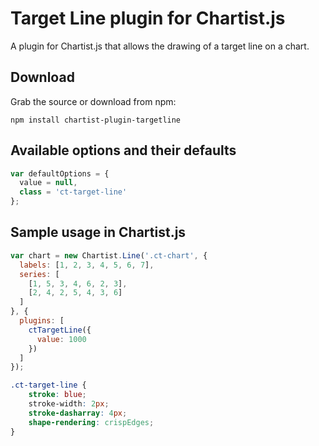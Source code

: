 # Target Line plugin for Chartist.js

A plugin for Chartist.js that allows the drawing of a target line on a chart.

## Download 
Grab the source or download from npm:

`npm install chartist-plugin-targetline`

## Available options and their defaults

```javascript
var defaultOptions = {
  value = null,
  class = 'ct-target-line'
};
```

## Sample usage in Chartist.js

```javascript
var chart = new Chartist.Line('.ct-chart', {
  labels: [1, 2, 3, 4, 5, 6, 7],
  series: [
    [1, 5, 3, 4, 6, 2, 3],
    [2, 4, 2, 5, 4, 3, 6]
  ]
}, {
  plugins: [
    ctTargetLine({
      value: 1000
    })
  ]
});
```

```css
.ct-target-line {
    stroke: blue;
    stroke-width: 2px;
    stroke-dasharray: 4px;
    shape-rendering: crispEdges;
}
```